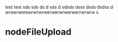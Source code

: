 test
test
sds
sds
ds
d
sds
d
sdsds
dsss
dsds
dsdss
d
wrwerwerewrwrwrwerwerwrwerwerrwrwrw
s
# nodeFileUpload
